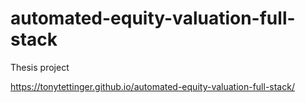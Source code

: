 # automated-equity-valuation-full-stack
Thesis project

https://tonytettinger.github.io/automated-equity-valuation-full-stack/